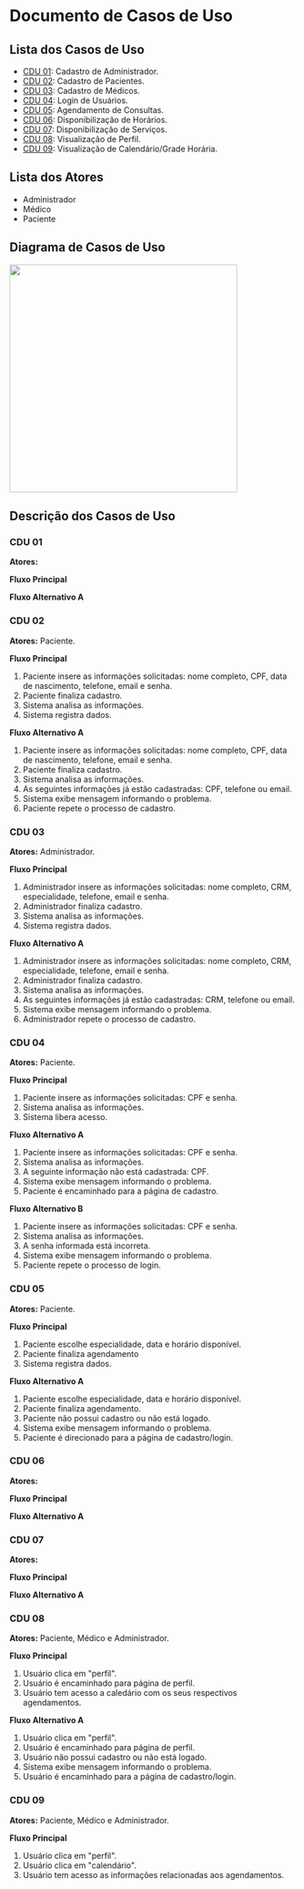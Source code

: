 # Documento de Casos de Uso

## Lista dos Casos de Uso

 - [CDU 01](#CDU-01): Cadastro de Administrador.
 - [CDU 02](#CDU-02): Cadastro de Pacientes.
 - [CDU 03](#CDU-03): Cadastro de Médicos.
 - [CDU 04](#CDU-04): Login de Usuários.
 - [CDU 05](#CDU-05): Agendamento de Consultas.
 - [CDU 06](#CDU-06): Disponibilização de Horários.
 - [CDU 07](#CDU-07): Disponibilização de Serviços.
 - [CDU 08](#CDU-08): Visualização de Perfil.
 - [CDU 09](#CDU-09): Visualização de Calendário/Grade Horária.


## Lista dos Atores

 - Administrador
 - Médico
 - Paciente

## Diagrama de Casos de Uso

<img src= "https://user-images.githubusercontent.com/89115632/189178009-ab5c2748-6de9-4248-ae4e-ce9e0fda7546.png" width = 400px>

## Descrição dos Casos de Uso

### CDU 01

**Atores:**

**Fluxo Principal**

**Fluxo Alternativo A**

### CDU 02

**Atores:** Paciente.

**Fluxo Principal**

1. Paciente insere as informações solicitadas: nome completo, CPF, data de nascimento, telefone, email e senha.
2. Paciente finaliza cadastro.
3. Sistema analisa as informações.
4. Sistema registra dados.

**Fluxo Alternativo A**

1. Paciente insere as informações solicitadas: nome completo, CPF, data de nascimento, telefone, email e senha.
2. Paciente finaliza cadastro.
3. Sistema analisa as informações.
4. As seguintes informações já estão cadastradas: CPF, telefone ou email.
5. Sistema exibe mensagem informando o problema.
6. Paciente repete o processo de cadastro.

### CDU 03

**Atores:** Administrador.

**Fluxo Principal**

1. Administrador insere as informações solicitadas: nome completo, CRM, especialidade, telefone, email e senha.
2. Administrador finaliza cadastro.
3. Sistema analisa as informações.
4. Sistema registra dados.

**Fluxo Alternativo A**

1. Administrador insere as informações solicitadas: nome completo, CRM, especialidade, telefone, email e senha.
2. Administrador finaliza cadastro.
3. Sistema analisa as informações.
4. As seguintes informações já estão cadastradas: CRM, telefone ou email.
5. Sistema exibe mensagem informando o problema.
6. Administrador repete o processo de cadastro.

### CDU 04

**Atores:** Paciente.

**Fluxo Principal**

1. Paciente insere as informações solicitadas: CPF e senha.
2. Sistema analisa as informações.
3. Sistema libera acesso.

**Fluxo Alternativo A**

1. Paciente insere as informações solicitadas: CPF e senha.
2. Sistema analisa as informações.
3. A seguinte informação não está cadastrada: CPF.
4. Sistema exibe mensagem informando o problema.
5. Paciente é encaminhado para a página de cadastro.

**Fluxo Alternativo B**

1. Paciente insere as informações solicitadas: CPF e senha.
2. Sistema analisa as informações.
3. A senha informada está incorreta.
4. Sistema exibe mensagem informando o problema.
5. Paciente repete o processo de login.

### CDU 05

**Atores:** Paciente.

**Fluxo Principal**

1. Paciente escolhe especialidade, data e horário disponível.
2. Paciente finaliza agendamento
3. Sistema registra dados.

**Fluxo Alternativo A**

1. Paciente escolhe especialidade, data e horário disponível.
2. Paciente finaliza agendamento.
3. Paciente não possui cadastro ou não está logado.
4. Sistema exibe mensagem informando o problema.
5. Paciente é direcionado para a página de cadastro/login.

### CDU 06

**Atores:**

**Fluxo Principal**

**Fluxo Alternativo A**

### CDU 07

**Atores:**

**Fluxo Principal**

**Fluxo Alternativo A**

### CDU 08

**Atores:** Paciente, Médico e Administrador.

**Fluxo Principal**

1. Usuário clica em "perfil".
2. Usuário é encaminhado para página de perfil.
3. Usuário tem acesso a caledário com os seus respectivos agendamentos.

**Fluxo Alternativo A**

1. Usuário clica em "perfil".
2. Usuário é encaminhado para página de perfil.
3. Usuário não possui cadastro ou não está logado.
4. Sistema exibe mensagem informando o problema.
5. Usuário é encaminhado para a página de cadastro/login.

### CDU 09

**Atores:** Paciente, Médico e Administrador.

**Fluxo Principal**

1. Usuário clica em "perfil".
2. Usuário clica em "calendário".
3. Usuário tem acesso as informações relacionadas aos agendamentos.
